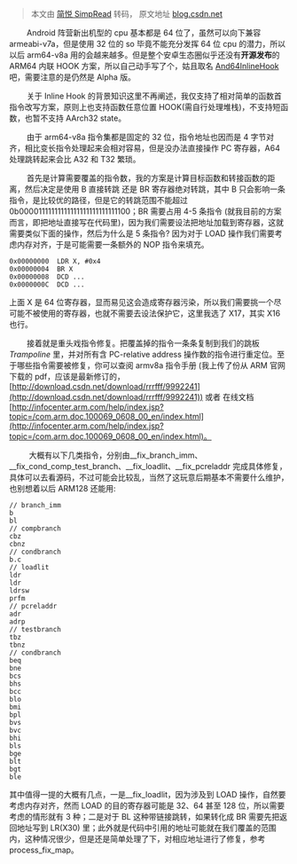 > 本文由 [简悦 SimpRead](http://ksria.com/simpread/) 转码， 原文地址 [blog.csdn.net](https://blog.csdn.net/rrrfff/article/details/78073392)

        Android 阵营新出机型的 cpu 基本都是 64 位了，虽然可以向下兼容 armeabi-v7a，但是使用 32 位的 so 毕竟不能充分发挥 64 位 cpu 的潜力，所以以后 arm64-v8a 用的会越来越多。但是整个安卓生态圈似乎还没有**开源发布**的 ARM64 内联 HOOK 方案，所以自己动手写了个，姑且取名 [And64InlineHook](https://github.com/rrrfff/And64InlineHook) 吧，需要注意的是仍然是 Alpha 版。

        关于 Inline Hook 的背景知识这里不再阐述，我仅支持了相对简单的函数首指令改写方案，原则上也支持函数任意位置 HOOK(需自行处理堆栈)，不支持短函数，也暂不支持 AArch32 state。

        由于 arm64-v8a 指令集都是固定的 32 位，指令地址也因而是 4 字节对齐，相比变长指令处理起来会相对容易，但是没办法直接操作 PC 寄存器，A64 处理跳转起来会比 A32 和 T32 繁琐。

        首先是计算需要覆盖的指令数，我的方案是计算目标函数和转接函数的距离，然后决定是使用 B 直接转跳 还是 BR 寄存器绝对转跳，其中 B 只会影响一条指令，是比较优的路径，但是它的转跳范围不能超过 0b00001111111111111111111111111100；BR 需要占用 4-5 条指令 (就我目前的方案而言，即把地址直接写在代码里)，因为我们需要设法把地址加载到寄存器，这就需要类似下面的操作，然后为什么是 5 条指令? 因为对于 LOAD 操作我们需要考虑内存对齐，于是可能需要一条额外的 NOP 指令来填充。

```
0x00000000  LDR X, #0x4
0x00000004  BR X
0x00000008  DCD ...
0x0000000C  DCD ...

```

上面 X 是 64 位寄存器，显而易见这会造成寄存器污染，所以我们需要挑一个尽可能不被使用的寄存器，也就不需要去设法保护它，这里我选了 X17，其实 X16 也行。

        接着就是重头戏指令修复。把覆盖掉的指令一条条复制到我们的跳板 _Trampoline_ 里，并对所有含 PC-relative address 操作数的指令进行重定位。至于哪些指令需要被修复，你可以查阅 armv8a 指令手册 (我上传了份从 ARM 官网下载的 pdf，应该是最新修订的，[http://download.csdn.net/download/rrrfff/9992241](http://download.csdn.net/download/rrrfff/9992241)) 或者 在线文档 [http://infocenter.arm.com/help/index.jsp?topic=/com.arm.doc.100069_0608_00_en/index.html](http://infocenter.arm.com/help/index.jsp?topic=/com.arm.doc.100069_0608_00_en/index.html)。

         大概有以下几类指令，分别由__fix_branch_imm、__fix_cond_comp_test_branch、__fix_loadlit、__fix_pcreladdr 完成具体修复，具体可以去看源码，不过可能会比较乱，当然了这玩意后期基本不需要什么维护，也别想着以后 ARM128 还能用:

```
// branch_imm
b
bl
// compbranch
cbz
cbnz
// condbranch
b.c
// loadlit
ldr
ldr
ldrsw
prfm
// pcreladdr
adr
adrp
// testbranch
tbz
tbnz
// condbranch
beq
bne
bcs
bhs
bcc
blo
bmi
bpl
bvs
bvc
bhi
bls
bge
blt
bgt
ble

```

其中值得一提的大概有几点，一是__fix_loadlit，因为涉及到 LOAD 操作，自然要考虑内存对齐，然而 LOAD 的目的寄存器可能是 32、64 甚至 128 位，所以需要考虑的情形就有 3 种；二是对于 BL 这种带链接跳转，如果转化成 BR 需要先把返回地址写到 LR(X30) 里；此外就是代码中引用的地址可能就在我们覆盖的范围内，这种情况很少，但是还是简单处理了下，对相应地址进行了修复，参考 process_fix_map。